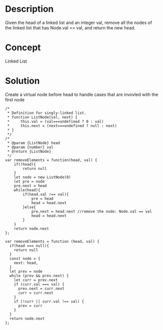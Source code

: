 # Description
Given the head of a linked list and an integer val, remove all the nodes of the linked list that has Node.val == val, and return the new head.
# Concept
Linked List
# Solution
Create a virtual node before head to handle cases that are invovled with the first node
```
/*
 * Definition for singly-linked list.
 * function ListNode(val, next) {
 *     this.val = (val===undefined ? 0 : val)
 *     this.next = (next===undefined ? null : next)
 * }
 */
/*
 * @param {ListNode} head
 * @param {number} val
 * @return {ListNode}
 */
var removeElements = function(head, val) {
    if(!head){
        return null
    }
    let node = new ListNode(0)
    let pre = node
    pre.next = head
    while(head){
        if(head.val !== val){
            pre = head
            head = head.next
        }else{
            pre.next = head.next //remove the node: Node.val == val
            head = head.next
        }
    }
    return node.next
};
```
```
var removeElements = function (head, val) {
  if(head === null){
    return null
  }
  const node = {
    next: head,
  }
  let prev = node
  while (prev && prev.next) {
    let curr = prev.next
    if (curr.val === val) {
      prev.next = curr.next
      curr = curr.next
    }
    if (!curr || curr.val !== val) {
      prev = curr
    }
  }
  return node.next
};
```
